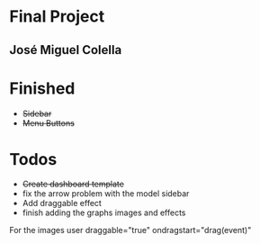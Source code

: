 Final Project
=============

José Miguel Colella
-------------------

Finished
========

- ~~Sidebar~~
- ~~Menu Buttons~~


Todos
=====

- ~~Create dashboard template~~
- fix the arrow problem with the model sidebar
- Add draggable effect
- finish adding the graphs images and effects

For the images user draggable="true" ondragstart="drag(event)"

